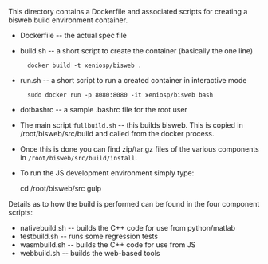 This directory contains a Dockerfile and associated scripts for creating a
bisweb build environment container.

* Dockerfile -- the actual spec file

* build.sh -- a short script to create the container (basically the one line)

        docker build -t xeniosp/bisweb .

* run.sh -- a short script to run a created container in interactive mode

        sudo docker run -p 8080:8080 -it xeniosp/bisweb bash

* dotbashrc -- a sample .bashrc file for the root user

* The main script `fullbuild.sh` -- this builds bisweb. This is copied in
  /root/bisweb/src/build and called from the docker process.

* Once this is done you can find zip/tar.gz files of the various components in
  `/root/bisweb/src/build/install`.
  
* To run the JS development environment simply type:

    cd /root/bisweb/src
    gulp
  
Details as to how the build is performed can be found in the four component scripts:
  
* nativebuild.sh -- builds the C++ code for use from python/matlab
* testbuild.sh -- runs some regression tests
* wasmbuild.sh -- builds the C++ code for use from JS
* webbuild.sh -- builds the web-based tools




